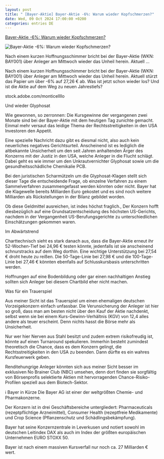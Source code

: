 ```yaml
---
layout: post
title: " [Bayer-Aktie] Bayer-Aktie -6%: Warum wieder Kopfschmerzen?"
date: Wed, 09 Oct 2024 17:00:00 +0200
categories: entries DE
---
```

[Bayer-Aktie -6%: Warum wieder Kopfschmerzen?](https://www.sharedeals.de/bayer-aktie-6-warum-schon-wieder-kopfschmerzen/)

![Bayer-Aktie -6%: Warum wieder Kopfschmerzen?](https://www.sharedeals.de/wp-content/uploads/2024/02/Artikelbilder-12.jpg)

Nach einem kurzen Hoffnungsschimmer bricht bei der Bayer-Aktie (WKN: BAY001) über Anleger am Mittwoch wieder das Unheil herein. Aktuell ...

Nach einem kurzen Hoffnungsschimmer bricht bei der Bayer-Aktie (WKN: BAY001) über Anleger am Mittwoch wieder das Unheil herein. Aktuell stürzt das Papier um über -6% auf 27,26 € ab. Was ist jetzt schon wieder los? Und ist die Aktie auf dem Weg zu neuen Jahrestiefs?

stock.adobe.com/monticellllo

Und wieder Glyphosat

Wie gewonnen, so zerronnen: Die Kursgewinne der vergangenen zwei Monate sind bei der Bayer-Aktie mit dem heutigen Tag zunichte gemacht. Einmal mehr versaut das leidige Thema der Rechtsstreitigkeiten in den USA Investoren den Appetit.

Eine spezielle Nachricht dazu gibt es diesmal nicht, also auch kein neuerliches negatives Gerichtsurteil. Anscheinend ist es lediglich die altbekannte Unsicherheit um den seit Jahren anhaltenden Ärger des Konzerns mit der Justiz in den USA, welche Anleger in die Flucht schlägt. Dabei geht es wie immer um den Unkrautvernichter Glyphosat sowie um die gesundheitsschädliche Chemikalie PCB.

Bei den juristischen Scharmützeln um die Glyphosat-Klagen stellt sich dieser Tage die entscheidende Frage, ob einzelne Verfahren zu einem Sammelverfahren zusammengefasst werden könnten oder nicht. Bayer hat die Klagewelle bereits Milliarden Euro gekostet und es sind noch weitere Milliarden als Rückstellungen in der Bilanz gebildet worden.

Ob diese Geldmittel ausreichen, ist indes höchst fraglich., Der Konzern hofft diesbezüglich auf eine Grundsatzentscheidung des höchsten US-Gerichts, nachdem in der Vergangenheit US-Berufungsgerichte zu unterschiedlichen Einschätzungen gekommen waren.

Im Abwärtstrend

Charttechnisch sieht es stark danach aus, dass die Bayer-Aktie erneut ihr 52-Wochen-Tief bei 24,96 € testen könnte, jedenfalls ist sie anscheinend schnurstracks auf dem Weg dorthin. Eine wichtige Unterstützung bei 27,54 € droht heute zu reißen. Die 50-Tage-Linie bei 27,98 € und die 100-Tage-Linie bei 27,46 € könnten ebenfalls auf Schlusskursbasis unterschritten werden.

Hoffnungen auf eine Bodenbildung oder gar einen nachhaltigen Anstieg sollten sich Anleger bei diesem Chartbild eher nicht machen.

Was für ein Trauerspiel

Aus meiner Sicht ist das Trauerspiel um einen ehemaligen deutschen Vorzeigekonzern einfach unfassbar. Die Verunsicherung der Anleger ist hier so groß, dass man am besten nicht über den Kauf der Aktie nachdenkt, selbst wenn sie bei einem Kurs-Gewinn-Verhältnis (KGV) von 12,4 alles andere als teuer erscheint. Denn nichts hasst die Börse mehr als Unsicherheit.

Nur wer hier Nerven aus Stahl besitzt und zudem extrem risikofreudig ist, könnte auf einen Turnaround spekulieren. Immerhin besteht zumindest theoretisch die Chance, dass es dem Konzern gelingt, die Rechtsstreitigkeiten in den USA zu beenden. Dann dürfte es ein wahres Kursfeuerwerk geben.

Renditehungrige Anleger könnten sich aus meiner Sicht besser im exklusiven No Brainer Club (NBC) umsehen, denn dort finden sie sorgfältig von Börsenprofis selektierte Aktien mit hervorragenden Chance-Risiko-Profilen speziell aus dem Biotech-Sektor.

ℹ️ Bayer in Kürze Die Bayer AG ist einer der weltgrößten Chemie- und Pharmakonzerne.

Der Konzern ist in drei Geschäftsbereiche untergliedert: Pharmaceuticals (rezeptpflichtige Arzneimittel), Consumer Health (rezeptfreie Medikamente) und Crop Science (Pflanzenschutz und Schädlingsbekämpfung).

Bayer hat seine Konzernzentrale in Leverkusen und notiert sowohl im deutschen Leitindex DAX als auch im Index der größten europäischen Unternehmen EURO STOXX 50.

Bayer ist nach einem massiven Kursverfall nur noch ca. 27 Milliarden € wert.

